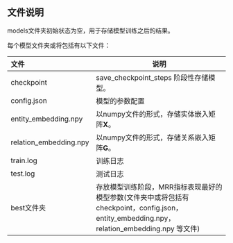 ## 文件说明

models文件夹初始状态为空，用于存储模型训练之后的结果。

每个模型文件夹或将包括有以下文件：

| 文件                   | 说明                                                         |
| :--------------------- | ------------------------------------------------------------ |
| checkpoint             | save_checkpoint_steps 阶段性存储模型。                       |
| config.json            | 模型的参数配置                                               |
| entity_embedding.npy   | 以numpy文件的形式，存储实体嵌入矩阵**X**。                   |
| relation_embedding.npy | 以numpy文件的形式，存储关系嵌入矩阵**G**。                   |
| train.log              | 训练日志                                                     |
| test.log               | 测试日志                                                     |
| best文件夹             | 存放模型训练阶段，MRR指标表现最好的模型参数(文件夹中或将包括有checkpoint，config.json，entity_embedding.npy，relation_embedding.npy 等文件) |